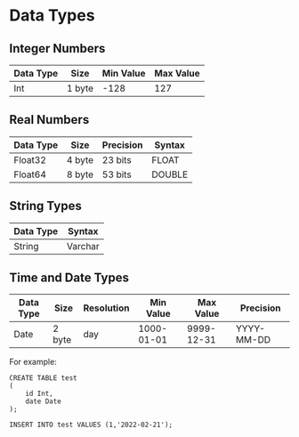 # Data Types

## Integer Numbers

| Data Type | Size   | Min Value | Max Value |
| --------- | ------ | :-------- | --------- |
| Int       | 1 byte | -128      | 127       |

## Real Numbers

| Data Type | Size   | Precision | Syntax |
| --------- | ------ | --------- | ------ |
| Float32   | 4 byte | 23 bits   | FLOAT  |
| Float64   | 8 byte | 53 bits   | DOUBLE |

## String Types

| Data Type | Syntax  |
| --------- | ------- |
| String    | Varchar |

## Time and Date Types

| Data Type | Size   | Resolution | Min Value  | Max Value  | Precision  |
| --------- | ------ | ---------- | ---------- | ---------- | ---------- |
| Date      | 2 byte | day        | 1000-01-01 | 9999-12-31 | YYYY-MM-DD |

For example:

```
CREATE TABLE test
(
    id Int,
    date Date
);

INSERT INTO test VALUES (1,'2022-02-21');
```

